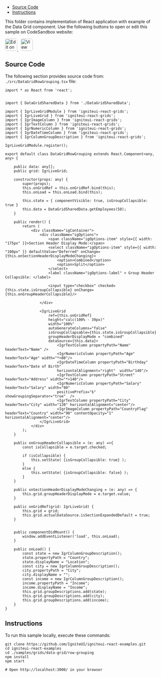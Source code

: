 <!-- WARNING Do not change this file because it wil be auto re-generated from template file: -->
<!-- https://github.com/IgniteUI/igniteui-react-examples/tree/master/sample-template-files/ReadMe.md -->

<!-- ## Table of Contents -->
<!-- - [Sample Preview](#Sample-Preview) -->
- [Source Code](#Source-Code)
- [Instructions](#Instructions)

This folder contains implementation of React application with example of the Data Grid component. Use the following buttons to open or edit this sample on CodeSandbox website:

<!-- [Data Grid](https://infragistics.com/Reactsite/components/data-grid.html) -->

<html lang="en" xmlns="http://www.w3.org/1999/xhtml">
    <body>
        <a target="_blank" href="https://codesandbox.io/s/github/IgniteUI/igniteui-react-examples/tree/master/samples/grids/data-grid/row-grouping?fontsize=14&hidenavigation=1&theme=dark&view=preview&file=/src/DataGridRowGrouping.tsx" rel="noopener noreferrer">
            <img height="40px" style="border-radius: 0.3rem" alt="Edit on CodeSandbox" src="https://static.infragistics.com/xplatform/images/sandbox/edit.png"/>
        </a>
        <!-- <a target="_blank"
href="https://codesandbox.io/s/github/IgniteUI/igniteui-react-examples/tree/master/samples/maps/geo-map/binding-csv-points?fontsize=14&hidenavigation=1&theme=dark&view=preview">
            <img alt="Edit Sample" src="https://codesandbox.io/static/img/play-codesandbox.svg"/>
        </a> -->
        <a target="_blank" style="margin-left: 0.5rem"
href="https://codesandbox.io/embed/github/IgniteUI/igniteui-react-examples/tree/master/samples/grids/data-grid/row-grouping?fontsize=14&hidenavigation=1&theme=dark&view=preview&file=/src/DataGridRowGrouping.tsx">
            <img height="40px" style="border-radius: 0.3rem" alt="View on CodeSandbox" src="https://static.infragistics.com/xplatform/images/sandbox/view.png"/>
        </a>
        <!-- <a target="_blank"
href="https://codesandbox.io/embed/github/IgniteUI/igniteui-react-examples/tree/master/samples/maps/geo-map/binding-csv-points?fontsize=14&hidenavigation=1&theme=dark&view=preview">
            <img alt="View on CodeSandbox" src="https://static.infragistics.com/xplatform/images/sandbox/view.png"/>
        </a>
https://codesandbox.io/embed/react-treemap-overview-rtb45
https://codesandbox.io/static/img/play-codesandbox.svg
https://codesandbox.io/embed/react-treemap-overview-rtb45?view=browser -->
    </body>
</html>

<!-- ## Sample Preview -->

<!-- <iframe
  src="https://codesandbox.io/embed/github/IgniteUI/igniteui-react-examples/tree/master/samples/grids/data-grid/row-grouping?fontsize=14&hidenavigation=1&theme=dark&view=preview&file=/src/DataGridRowGrouping.tsx"
  style="width:100%; height:400px; border:0; border-radius: 4px; overflow:hidden;"
  allow="accelerometer; ambient-light-sensor; camera; encrypted-media; geolocation; gyroscope; hid; microphone; midi; payment; usb; vr"
  sandbox="allow-forms allow-modals allow-popups allow-presentation allow-same-origin allow-scripts"
></iframe> -->

## Source Code

The following section provides source code from:
`./src/DataGridRowGrouping.tsx` file:

```tsx
import * as React from 'react';


import { DataGridSharedData } from './DataGridSharedData';

import { IgrLiveGridModule } from 'igniteui-react-grids';
import { IgrLiveGrid } from 'igniteui-react-grids';
import { IgrImageColumn } from 'igniteui-react-grids';
import { IgrTextColumn } from 'igniteui-react-grids';
import { IgrNumericColumn } from 'igniteui-react-grids';
import { IgrDateTimeColumn } from 'igniteui-react-grids';
import { IgrColumnGroupDescription } from 'igniteui-react-grids';

IgrLiveGridModule.register();

export default class DataGridRowGrouping extends React.Component<any, any> {

    public data: any[];
    public grid: IgrLiveGrid;

    constructor(props: any) {
        super(props);
        this.onGridRef = this.onGridRef.bind(this);
        this.onLoad = this.onLoad.bind(this);

        this.state = { componentVisible: true, isGroupCollapsible: true }
        this.data = DataGridSharedData.getEmployees(50);
    }

    public render() {
        return (
            <div className="igContainer">
                <div className="igOptions">
                    <span className="igOptions-item" style={{ width: "175px" }}>Section Header Display Mode:</span>
                    <select className="igOptions-item" style={{ width: "100px" }} defaultValue="Deferred" onChange={this.onSectionHeaderDisplayModeChanging}>
                        <option>Combined</option>
                        <option>Split</option>
                    </select>
                    <label className="igOptions-label" > Group Header Collapsible: </label>

                    <input type="checkbox" checked={this.state.isGroupCollapsible} onChange={this.onGroupHeaderCollapsible}/>

                </div>

                <IgrLiveGrid
                    ref={this.onGridRef}
                    height="calc(100% - 39px)"
                    width="100%"
                    autoGenerateColumns="false"
                    isGroupCollapsable={this.state.isGroupCollapsible}
                    groupHeaderDisplayMode = "combined"
                    dataSource={this.data}>
                        <IgrTextColumn propertyPath="Name" headerText="Name" />
                        <IgrNumericColumn propertyPath="Age" headerText="Age" width="*>80"/>
                        <IgrDateTimeColumn propertyPath="Birthday" headerText="Date of Birth"
                        horizontalAlignment="right"  width="140"/>
                        <IgrTextColumn propertyPath="Street" headerText="Address" width="*>140"/>
                        <IgrNumericColumn propertyPath="Salary" headerText="Salary" width="90"
                        positivePrefix="$" showGroupingSeparator="true"  />
                        <IgrTextColumn propertyPath="City" headerText="City" width="120" horizontalAlignment="center"/>
                        <IgrImageColumn propertyPath="CountryFlag" headerText="Country" width="90" contentOpacity="1" horizontalAlignment="center"/>
                </IgrLiveGrid>
            </div>
        );
    }

    public onGroupHeaderCollapsible = (e: any) =>{
        const isCollapsible = e.target.checked;

        if (isCollapsible) {
            this.setState( {isGroupCollapsible: true} );
        }
        else {
            this.setState( {isGroupCollapsible: false} );
        }
    }

    public onSectionHeaderDisplayModeChanging = (e: any) => {
        this.grid.groupHeaderDisplayMode = e.target.value;
    }

    public onGridRef(grid: IgrLiveGrid) {
        this.grid = grid;
        this.grid.actualDataSource.isSectionExpandedDefault = true;
    }


    public componentDidMount() {
        window.addEventListener('load', this.onLoad);
    }

    public onLoad() {
        const state = new IgrColumnGroupDescription();
        state.propertyPath = "Country";
        state.displayName = "Location";
        const city = new IgrColumnGroupDescription();
        city.propertyPath = "City";
        city.displayName = "";
        const income = new IgrColumnGroupDescription();
        income.propertyPath = "Income";
        income.displayName = "Income";
        this.grid.groupDescriptions.add(state);
        this.grid.groupDescriptions.add(city);
        this.grid.groupDescriptions.add(income);
    }
}
```

## Instructions
To run this sample locally, execute these commands:

```
git clone https://github.com/IgniteUI/igniteui-react-examples.git
cd igniteui-react-examples
cd ./samples/grids/data-grid/row-grouping
npm install
npm start

# Open http://localhost:3000/ in your browser
```

